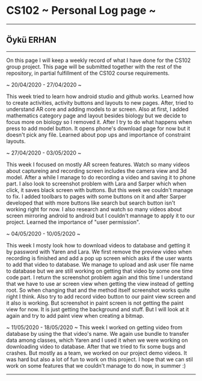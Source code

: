 # CS102 ~ Personal Log page ~
****
## Öykü ERHAN
****

On this page I will keep a weekly record of what I have done for the CS102 group project. This page will be submitted together with the rest of the repository, in partial fulfillment of the CS102 course requirements.

~ 20/04/2020 - 27/04/2020 ~

This week tried to learn how android studio and github works. Learned how to create activities, activity buttons and layouts to new pages. After, tried to understand AR core and adding models to ar screen. Also at first, I added mathematics category page and layout besides biology but we decide to focus more on biology so I removed it. After I try to do what happens when press to add model button. It opens phone's download page for now but it doesn't pick any file. Learned about pop ups and importance of constraint layouts.

~ 27/04/2020 - 03/05/2020 ~

This week I focused on mostly AR screen features. Watch so many videos about captureing and recording screen includes the camera view and 3d model. After a while I manage to do recording a video and saving it to phone part. I also look to screenshot problem with Lara and Sarper which when click, it saves black screen with buttons. But this week we couldn't manage to fix. I added toolbars to pages with some buttons on it and after Sarper developed that with more buttons like search but search button isn't working right for now. I also research and watch so many videos about screen mirroring android to android but I couldn't mannage to apply it to our project. Learned the importance of "user permission".

~ 04/05/2020 - 10/05/2020 ~

This week I mosty look how to download videos to database and getting it by password with Yaren and Lara. We first remove the preview video when recording is finished and add a pop up screen which asks if the user wants to add that video to database. We manage to upload and ask user file name to database but we are still working on getting that video by some one time code part. I return the screenshot problem again and this time I understand that we have to use ar screen view when getting the view instead of getting root. So when changing that and the method itself screenshot works quite right I think. Also try to add record video button to our paint view screen and it also is working. But screenshot in paint screen is not getting the paint view for now. It is just getting the background and stuff. But I will look at it again and try to add paint view when creating a bitmap.

~ 11/05/2020 - 18/05/2020 ~
This week I worked on getting video from database by using the that video's name. We again use bundle to transfer data among classes, which Yaren and I used it when we were working on downloading video to database. After that we tried to fix some bugs and crashes. But mostly as a team, we worked on our project demo videos. It was hard but also a lot of fun to work on this project. I hope that we can stil work on some features that we couldn't manage to do now, in summer :)
****

